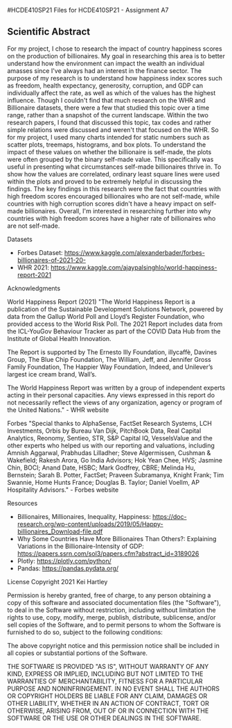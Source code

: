 #HCDE410SP21
Files for HCDE410SP21 - Assignment A7

Scientific Abstract
-------------------------
For my project, I chose to research the impact of country happiness scores on the production of billionaires. My goal in researching this area is to better understand how the environment can impact the wealth an individual amasses since I've always had an interest in the finance sector. The purpose of my research is to understand how happiness index scores such as freedom, health expectancy, generosity, corruption, and GDP can individually affect the rate, as well as which of the values has the highest influence. Though I couldn't find that much research on the WHR and Billionaire datasets, there were a few that studied this topic over a time range, rather than a snapshot of the current landscape. Within the two research papers, I found that discussed this topic, tax codes and rather simple relations were discussed and weren't that focused on the WHR. So for my project, I used many charts intended for static numbers such as scatter plots, treemaps, histograms, and box plots. To understand the impact of these values on whether the billionaire is self-made, the plots were often grouped by the binary self-made value. This specifically was useful in presenting what circumstances self-made billionaires thrive in. To show how the values are correlated, ordinary least square lines were used within the plots and proved to be extremely helpful in discussing the findings. The key findings in this research were the fact that countries with high freedom scores encouraged billionaires who are not self-made, while countries with high corruption scores didn't have a heavy impact on self-made billionaires. Overall, I'm interested in researching further into why countries with high freedom scores have a higher rate of billionaires who are not self-made. 


Datasets
- Forbes Dataset: https://www.kaggle.com/alexanderbader/forbes-billionaires-of-2021-20- 
- WHR 2021: https://www.kaggle.com/ajaypalsinghlo/world-happiness-report-2021

Acknowledgments

World Happiness Report (2021)
"The World Happiness Report is a publication of the Sustainable Development Solutions Network, powered by data from the Gallup World Poll and Lloyd’s Register Foundation, who provided access to the World Risk Poll. The 2021 Report includes data from the ICL-YouGov Behaviour Tracker as part of the COVID Data Hub from the Institute of Global Health Innovation.

The Report is supported by The Ernesto Illy Foundation, illycaffè, Davines Group, The Blue Chip Foundation, The William, Jeff, and Jennifer Gross Family Foundation, The Happier Way Foundation, Indeed, and Unilever’s largest ice cream brand, Wall’s.

The World Happiness Report was written by a group of independent experts acting in their personal capacities. Any views expressed in this report do not necessarily reflect the views of any organization, agency or program of the United Nations." -  WHR website

Forbes
"Special thanks to AlphaSense, FactSet Research Systems, LCH Investments, Orbis by Bureau Van Dijk, PitchBook Data, Real Capital Analytics, Reonomy, Sentieo, STR, S&P Capital IQ, VesselsValue and the other experts who helped us with our reporting and valuations, including Amnish Aggarwal, Prabhudas Lilladher; Steve Algermissen, Cushman & Wakefield; Rakesh Arora, Go India Advisors; Hok Yean Chee, HVS; Jasmine Chin, BOCI; Anand Date, HSBC; Mark Godfrey, CBRE; Melinda Hu, Bernstein; Sarah B. Potter, FactSet; Praveen Subramanya, Knight Frank; Tim Swannie, Home Hunts France; Douglas B. Taylor; Daniel Voellm, AP Hospitality Advisors." - Forbes website

Resources
- Billionaires, Millionaires, Inequality, Happiness: https://doc-research.org/wp-content/uploads/2019/05/Happy-billionaires_Download-file.pdf
- Why Some Countries Have More Billionaires Than Others?: Explaining Variations in the Billionaire-Intensity of GDP: https://papers.ssrn.com/sol3/papers.cfm?abstract_id=3189026
- Plotly: https://plotly.com/python/
- Pandas: https://pandas.pydata.org/


License
Copyright 2021 Kei Hartley

Permission is hereby granted, free of charge, to any person obtaining a copy of this software and associated documentation files (the "Software"), to deal in the Software without restriction, including without limitation the rights to use, copy, modify, merge, publish, distribute, sublicense, and/or sell copies of the Software, and to permit persons to whom the Software is furnished to do so, subject to the following conditions:

The above copyright notice and this permission notice shall be included in all copies or substantial portions of the Software.

THE SOFTWARE IS PROVIDED "AS IS", WITHOUT WARRANTY OF ANY KIND, EXPRESS OR IMPLIED, INCLUDING BUT NOT LIMITED TO THE WARRANTIES OF MERCHANTABILITY, FITNESS FOR A PARTICULAR PURPOSE AND NONINFRINGEMENT. IN NO EVENT SHALL THE AUTHORS OR COPYRIGHT HOLDERS BE LIABLE FOR ANY CLAIM, DAMAGES OR OTHER LIABILITY, WHETHER IN AN ACTION OF CONTRACT, TORT OR OTHERWISE, ARISING FROM, OUT OF OR IN CONNECTION WITH THE SOFTWARE OR THE USE OR OTHER DEALINGS IN THE SOFTWARE.
